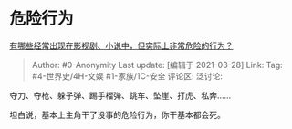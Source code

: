 # 危险行为
[有哪些经常出现在影视剧、小说中，但实际上非常危险的行为？](https://www.zhihu.com/question/447476036/answer/1804155892)

> Author: #0-Anonymity
> Last update: [编辑于 2021-03-28]
> Link:
> Tag: #4-世界史/4H-文娱 #1-家族/1C-安全
> 评论区:
> 泛讨论:

夺刀、夺枪、躲子弹、踢手榴弹、跳车、坠崖、打虎、私奔……

坦白说，基本上主角干了没事的危险行为，你干基本都会死。
